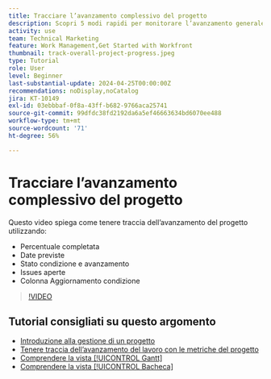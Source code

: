 ```yaml
---
title: Tracciare l’avanzamento complessivo del progetto
description: Scopri 5 modi rapidi per monitorare l’avanzamento generale del progetto.
activity: use
team: Technical Marketing
feature: Work Management,Get Started with Workfront
thumbnail: track-overall-project-progress.jpeg
type: Tutorial
role: User
level: Beginner
last-substantial-update: 2024-04-25T00:00:00Z
recommendations: noDisplay,noCatalog
jira: KT-10149
exl-id: 03ebbbaf-0f8a-43ff-b682-9766aca25741
source-git-commit: 99dfdc38fd2192da6a5ef46663634bd6070ee488
workflow-type: tm+mt
source-wordcount: '71'
ht-degree: 56%

---
```


# Tracciare l’avanzamento complessivo del progetto

Questo video spiega come tenere traccia dell’avanzamento del progetto utilizzando:

* Percentuale completata
* Date previste
* Stato condizione e avanzamento
* Issues aperte
* Colonna Aggiornamento condizione

>[!VIDEO](https://video.tv.adobe.com/v/3428748/?quality=12&learn=on)

## Tutorial consigliati su questo argomento

* [Introduzione alla gestione di un progetto](https://experienceleague.adobe.com/it/docs/workfront-learn/tutorials-workfront/manage-work/projects/getting-started-manage-a-project.md)
* [Tenere traccia dell’avanzamento del lavoro con le metriche del progetto](https://experienceleague.adobe.com/it/docs/workfront-learn/tutorials-workfront/manage-work/projects/track-work-progress-with-project-metrics.md)
* [Comprendere la vista [!UICONTROL Gantt]](https://experienceleague.adobe.com/it/docs/workfront-learn/tutorials-workfront/manage-work/projects/understand-the-gantt-view.md)
* [Comprendere la vista [!UICONTROL Bacheca]](https://experienceleague.adobe.com/it/docs/workfront-learn/tutorials-workfront/manage-work/projects/understand-the-board-view.md)

